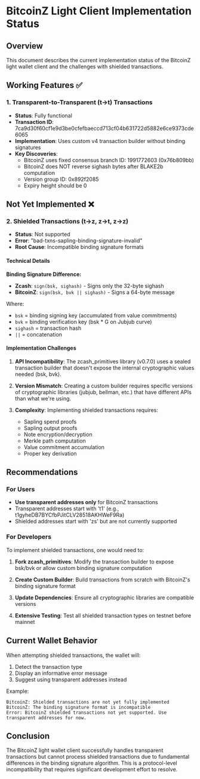 # BitcoinZ Light Client Implementation Status

## Overview
This document describes the current implementation status of the BitcoinZ light wallet client and the challenges with shielded transactions.

## Working Features ✅

### 1. Transparent-to-Transparent (t→t) Transactions
- **Status**: Fully functional
- **Transaction ID**: 7ca9d30f60cf1e9d3be0cfefbaeccd713cf04b631722d5882e6ce9373cde6065
- **Implementation**: Uses custom v4 transaction builder without binding signatures
- **Key Discoveries**:
  - BitcoinZ uses fixed consensus branch ID: 1991772603 (0x76b809bb)
  - BitcoinZ does NOT reverse sighash bytes after BLAKE2b computation
  - Version group ID: 0x892f2085
  - Expiry height should be 0

## Not Yet Implemented ❌

### 2. Shielded Transactions (t→z, z→t, z→z)
- **Status**: Not supported
- **Error**: "bad-txns-sapling-binding-signature-invalid"
- **Root Cause**: Incompatible binding signature formats

#### Technical Details

**Binding Signature Difference:**
- **Zcash**: `sign(bsk, sighash)` - Signs only the 32-byte sighash
- **BitcoinZ**: `sign(bsk, bvk || sighash)` - Signs a 64-byte message

Where:
- `bsk` = binding signing key (accumulated from value commitments)
- `bvk` = binding verification key (bsk * G on Jubjub curve)
- `sighash` = transaction hash
- `||` = concatenation

#### Implementation Challenges

1. **API Incompatibility**: The zcash_primitives library (v0.7.0) uses a sealed transaction builder that doesn't expose the internal cryptographic values needed (bsk, bvk).

2. **Version Mismatch**: Creating a custom builder requires specific versions of cryptographic libraries (jubjub, bellman, etc.) that have different APIs than what we're using.

3. **Complexity**: Implementing shielded transactions requires:
   - Sapling spend proofs
   - Sapling output proofs
   - Note encryption/decryption
   - Merkle path computation
   - Value commitment accumulation
   - Proper key derivation

## Recommendations

### For Users
- **Use transparent addresses only** for BitcoinZ transactions
- Transparent addresses start with 't1' (e.g., t1gyheDB7BYCfbPJitCLV28518AKHWeF9Ra)
- Shielded addresses start with 'zs' but are not currently supported

### For Developers
To implement shielded transactions, one would need to:

1. **Fork zcash_primitives**: Modify the transaction builder to expose bsk/bvk or allow custom binding signature computation

2. **Create Custom Builder**: Build transactions from scratch with BitcoinZ's binding signature format

3. **Update Dependencies**: Ensure all cryptographic libraries are compatible versions

4. **Extensive Testing**: Test all shielded transaction types on testnet before mainnet

## Current Wallet Behavior

When attempting shielded transactions, the wallet will:
1. Detect the transaction type
2. Display an informative error message
3. Suggest using transparent addresses instead

Example:
```
BitcoinZ: Shielded transactions are not yet fully implemented
BitcoinZ: The binding signature format is incompatible
Error: BitcoinZ shielded transactions not yet supported. Use transparent addresses for now.
```

## Conclusion

The BitcoinZ light wallet client successfully handles transparent transactions but cannot process shielded transactions due to fundamental differences in the binding signature algorithm. This is a protocol-level incompatibility that requires significant development effort to resolve.